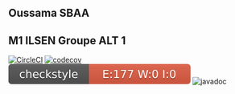 ## Oussama SBAA
## M1 ILSEN Groupe ALT 1
[![CircleCI](https://circleci.com/gh/oussama-sbaa/ceri-m1-techniques-de-test.svg?style=svg)]((https:circleci.com/gh/oussama-sbaa/ceri-m1-techniques-de-test/?branch=master))
[![codecov](https://codecov.io/gh/oussama-sbaa/ceri-m1-techniques-de-test/branch/master/graph/badge.svg?token=OH75T5DQUB)](https://codecov.io/gh/oussama-sbaa/ceri-m1-techniques-de-test)
![Checkstyle](osm/badges/checkstyle-result.svg)
![javadoc](https://javadoc.io/badge2/org.springframework/spring-core/javadoc.svg)
